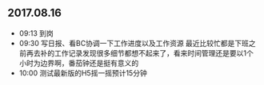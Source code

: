 ## 2017.08.16
* 09:13 到岗
* 09:30 写日报、看BC协调一下工作进度以及工作资源
        最近比较忙都是下班之前再去补的工作记录发现很多细节都想不起来了，看来时间管理还是要以1个小时为边界啊，番茄钟还是挺有意义的
* 10:00 测试最新版的H5摇一摇预计15分钟
      
